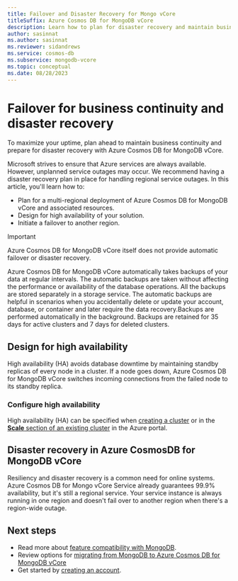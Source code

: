 ```yaml
---
title: Failover and Disaster Recovery for Mongo vCore
titleSuffix: Azure Cosmos DB for MongoDB vCore
description: Learn how to plan for disaster recovery and maintain business continuity for Cosmos DB for Mongo vCore
author: sasinnat
ms.author: sasinnat
ms.reviewer: sidandrews
ms.service: cosmos-db
ms.subservice: mongodb-vcore
ms.topic: conceptual
ms.date: 08/28/2023
---
```


# Failover for business continuity and disaster recovery

To maximize your uptime, plan ahead to maintain business continuity and prepare for disaster recovery with Azure Cosmos DB for MongoDB vCore.

Microsoft strives to ensure that Azure services are always available. However, unplanned service outages may occur. We recommend having a disaster recovery plan in place for handling regional service outages. In this article, you'll learn how to:

* Plan for a multi-regional deployment of Azure Cosmos DB for MongoDB vCore and associated resources.
* Design for high availability of your solution.
* Initiate a failover to another region.

> [!IMPORTANT]
> Azure Cosmos DB for MongoDB vCore itself does not provide automatic failover or disaster recovery. 

Azure Cosmos DB for MongoDB vCore automatically takes backups of your data at regular intervals. The automatic backups are taken without affecting the performance or availability of the database operations. All the backups are stored separately in a storage service. The automatic backups are helpful in scenarios when you accidentally delete or update your account, database, or container and later require the data recovery.Backups are performed automatically in the background. Backups are retained for 35 days for active clusters and 7 days for deleted clusters.

## Design for high availability

High availability (HA) avoids database downtime by maintaining standby replicas of every node in a cluster. If a node goes down, Azure Cosmos DB for MongoDB vCore switches incoming connections from the failed node to its standby replica.

### Configure high availability

High availability (HA) can be specified when [creating a cluster](quickstart-portal.md) or in the [**Scale** section of an existing cluster](how-to-scale-cluster.md) in the Azure portal.

## Disaster recovery in Azure CosmosDB for MongoDB vCore

Resiliency and disaster recovery is a common need for online systems. Azure Cosmos DB for Mongo vCore Service already guarantees 99.9% availability, but it's still a regional service.
Your service instance is always running in one region and doesn't fail over to another region when there's a region-wide outage.

## Next steps

- Read more about [feature compatibility with MongoDB](compatibility.md).
- Review options for [migrating from MongoDB to Azure Cosmos DB for MongoDB vCore](migration-options.md)
- Get started by [creating an account](quickstart-portal.md).

